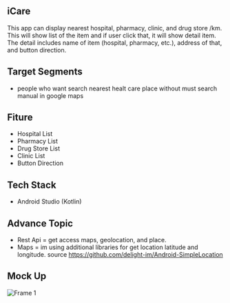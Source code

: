 ## iCare
This app can display nearest hospital, pharmacy, clinic, and drug store /km. This will show list of the item and if user click that, it will show detail item. The detail includes name of item (hospital, pharmacy, etc.), address of that, and button direction.

## Target Segments
- people who want search nearest healt care place without must search manual in google maps

## Fiture
- Hospital List
- Pharmacy List
- Drug Store List
- Clinic List
- Button Direction

## Tech Stack
- Android Studio (Kotlin)

## Advance Topic
- Rest Api = get access maps, geolocation, and place.
- Maps = im using additional libraries for get location latitude and longitude. source https://github.com/delight-im/Android-SimpleLocation


## Mock Up

![Frame 1](https://user-images.githubusercontent.com/95219915/144706736-16334572-6b85-43ed-ac6a-54ca6a88db3c.png)





